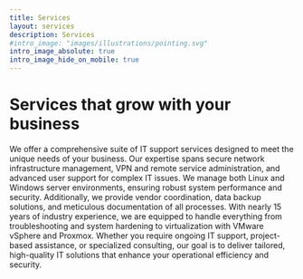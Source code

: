 ```yaml
---
title: Services
layout: services
description: Services
#intro_image: "images/illustrations/pointing.svg"
intro_image_absolute: true
intro_image_hide_on_mobile: true
---
```


# Services that grow with your business

We offer a comprehensive suite of IT support services designed to meet the unique needs of your business. Our expertise spans secure network infrastructure management, VPN and remote service administration, and advanced user support for complex IT issues. We manage both Linux and Windows server environments, ensuring robust system performance and security. Additionally, we provide vendor coordination, data backup solutions, and meticulous documentation of all processes. With nearly 15 years of industry experience, we are equipped to handle everything from troubleshooting and system hardening to virtualization with VMware vSphere and Proxmox. Whether you require ongoing IT support, project-based assistance, or specialized consulting, our goal is to deliver tailored, high-quality IT solutions that enhance your operational efficiency and security.